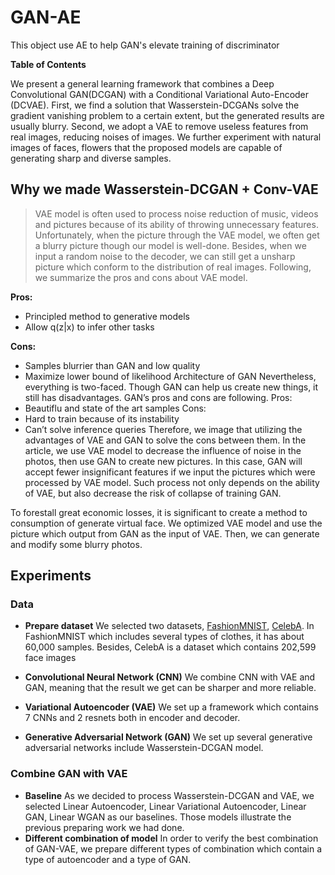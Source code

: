 # GAN-AE
This object use AE to help GAN's elevate training of discriminator 

__Table of Contents__

We present a general learning framework that combines a Deep Convolutional GAN(DCGAN) with a Conditional Variational Auto-Encoder (DCVAE). First, we find a solution that Wasserstein-DCGANs solve the gradient vanishing problem to a certain extent, but the generated results are usually blurry. Second, we adopt a VAE to remove useless features from real images, reducing noises of images. We further experiment with natural images of faces, flowers that the proposed models are capable of generating sharp and diverse samples. 

## Why we made Wasserstein-DCGAN + Conv-VAE
> VAE model is often used to process noise reduction of music, videos and pictures because of its ability of throwing unnecessary features. 
Unfortunately, when the picture through the VAE model, we often get a blurry picture though our model is well-done. Besides, when we input a random noise to the decoder, we can still get a unsharp picture which conform to the distribution of real images.
Following, we summarize the pros and cons about VAE model.

__Pros:__
- Principled method to generative models
- Allow q(z|x) to infer other tasks

__Cons:__
- Samples blurrier than GAN and low quality
- Maximize lower bound of likelihood
Architecture of GAN
Nevertheless, everything is two-faced. Though GAN can help us create new things, it still has disadvantages. GAN’s pros and cons are following.
Pros:
- Beautiflu and state of the art samples
Cons:
- Hard to train because of its instability
- Can’t solve inference queries
Therefore, we image that utilizing the advantages of VAE and GAN to solve the cons between them. In the article, we use VAE model to decrease the influence of noise in the photos, then use GAN to create new pictures. In this case, GAN will accept fewer insignificant features if we input the pictures which were processed by VAE model. Such process not only depends on the ability of VAE, but also decrease the risk of collapse of training GAN.

To forestall great economic losses, it is significant to create a method to consumption of generate virtual face. We optimized VAE model and use the picture which output from GAN as the input of VAE. Then, we can generate and modify some blurry photos.

## Experiments
### Data
- __Prepare dataset__
We selected two datasets, [FashionMNIST](https://github.com/zalandoresearch/fashion-mnist/blob/master/README.md), [CelebA](https://www.google.com/search?client=safari&rls=en&q=CelebA&ie=UTF-8&oe=UTF-8). In FashionMNIST which includes several types of clothes, it has about 60,000 samples. Besides, CelebA is a dataset which contains 202,599 face images

- __Convolutional Neural Network (CNN)__
We combine CNN with VAE and GAN, meaning that the result we get can be sharper and more reliable.
- __Variational Autoencoder (VAE)__
We set up a framework which contains 7 CNNs and 2 resnets both in encoder and decoder. 
- __Generative Adversarial Network (GAN)__
We set up several generative adversarial networks include Wasserstein-DCGAN model.

### Combine GAN with VAE
- __Baseline__
As we decided to process Wasserstein-DCGAN and VAE, we selected Linear Autoencoder, Linear Variational Autoencoder, Linear GAN, Linear WGAN as our baselines. Those models illustrate the previous preparing work we had done.
- __Different combination of model__
In order to verify the best combination of GAN-VAE, we prepare different types of combination which contain a type of autoencoder and a type of GAN.
